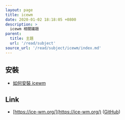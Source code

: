 ```yaml
---
layout: page
title: icewm
date: 2020-01-02 18:18:05 +0800
description: >
  icewm 相關議題
parent:
  title: 主題
  url: '/read/subject'
source_url: '/read/subject/icewm/index.md'
---
```



## 安裝

* [如何安裝 icewm](install-icewm)

## Link

* [https://ice-wm.org/](https://ice-wm.org/) ([GitHub](https://github.com/bbidulock/icewm))
